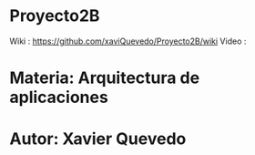 # Proyecto2B
Wiki : https://github.com/xaviQuevedo/Proyecto2B/wiki
Video :
# Materia: Arquitectura de aplicaciones
# Autor: Xavier Quevedo
